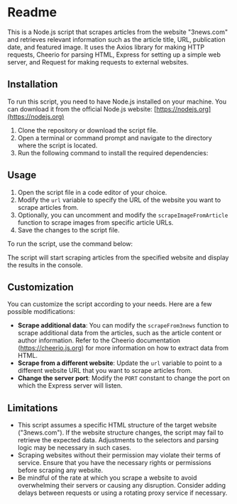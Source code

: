 # Readme

This is a Node.js script that scrapes articles from the website "3news.com" and retrieves relevant information such as the article title, URL, publication date, and featured image. It uses the Axios library for making HTTP requests, Cheerio for parsing HTML, Express for setting up a simple web server, and Request for making requests to external websites.

## Installation

To run this script, you need to have Node.js installed on your machine. You can download it from the official Node.js website: [https://nodejs.org](https://nodejs.org)

1. Clone the repository or download the script file.
2. Open a terminal or command prompt and navigate to the directory where the script is located.
3. Run the following command to install the required dependencies:


## Usage

1. Open the script file in a code editor of your choice.
2. Modify the `url` variable to specify the URL of the website you want to scrape articles from.
3. Optionally, you can uncomment and modify the `scrapeImageFromArticle` function to scrape images from specific article URLs.
4. Save the changes to the script file.

To run the script, use the  command below:


The script will start scraping articles from the specified website and display the results in the console.

## Customization

You can customize the script according to your needs. Here are a few possible modifications:

- **Scrape additional data**: You can modify the `scrapeFrom3news` function to scrape additional data from the articles, such as the article content or author information. Refer to the Cheerio documentation (https://cheerio.js.org) for more information on how to extract data from HTML.
- **Scrape from a different website**: Update the `url` variable to point to a different website URL that you want to scrape articles from.
- **Change the server port**: Modify the `PORT` constant to change the port on which the Express server will listen.

## Limitations

- This script assumes a specific HTML structure of the target website ("3news.com"). If the website structure changes, the script may fail to retrieve the expected data. Adjustments to the selectors and parsing logic may be necessary in such cases.
- Scraping websites without their permission may violate their terms of service. Ensure that you have the necessary rights or permissions before scraping any website.
- Be mindful of the rate at which you scrape a website to avoid overwhelming their servers or causing any disruption. Consider adding delays between requests or using a rotating proxy service if necessary.

